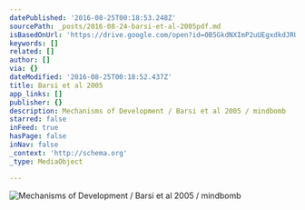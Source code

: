 ```yaml
---
datePublished: '2016-08-25T00:18:53.248Z'
sourcePath: _posts/2016-08-24-barsi-et-al-2005pdf.md
isBasedOnUrl: 'https://drive.google.com/open?id=0B5GkdNXImP2uUEgxdkdJRUl6czg'
keywords: []
related: []
author: []
via: {}
dateModified: '2016-08-25T00:18:52.437Z'
title: Barsi et al 2005
app_links: []
publisher: {}
description: Mechanisms of Development / Barsi et al 2005 / mindbomb
starred: false
inFeed: true
hasPage: false
inNav: false
_context: 'http://schema.org'
_type: MediaObject

---
```

![Mechanisms of Development / Barsi et al 2005 / mindbomb](https://the-grid-user-content.s3-us-west-2.amazonaws.com/12cbc3a0-225d-407d-ad02-79c59fd07247.jpg)